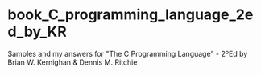 # book_C_programming_language_2ed_by_KR
Samples and my answers for "The C Programming Language" - 2ºEd by Brian W.  Kernighan &amp; Dennis M. Ritchie
